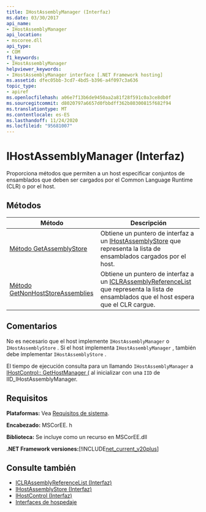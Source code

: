 ```yaml
---
title: IHostAssemblyManager (Interfaz)
ms.date: 03/30/2017
api_name:
- IHostAssemblyManager
api_location:
- mscoree.dll
api_type:
- COM
f1_keywords:
- IHostAssemblyManager
helpviewer_keywords:
- IHostAssemblyManager interface [.NET Framework hosting]
ms.assetid: dfec05bb-3cd7-4bd5-b396-a4f097c3a636
topic_type:
- apiref
ms.openlocfilehash: a06e7f13b6de9450aa2a81f28f591c0a3ce8db0f
ms.sourcegitcommit: d8020797a6657d0fbbdff362b80300815f682f94
ms.translationtype: MT
ms.contentlocale: es-ES
ms.lasthandoff: 11/24/2020
ms.locfileid: "95681007"
---
```

# <a name="ihostassemblymanager-interface"></a>IHostAssemblyManager (Interfaz)

Proporciona métodos que permiten a un host especificar conjuntos de ensamblados que deben ser cargados por el Common Language Runtime (CLR) o por el host.  
  
## <a name="methods"></a>Métodos  
  
|Método|Descripción|  
|------------|-----------------|  
|[Método GetAssemblyStore](ihostassemblymanager-getassemblystore-method.md)|Obtiene un puntero de interfaz a un [IHostAssemblyStore](ihostassemblystore-interface.md) que representa la lista de ensamblados cargados por el host.|  
|[Método GetNonHostStoreAssemblies](ihostassemblymanager-getnonhoststoreassemblies-method.md)|Obtiene un puntero de interfaz a un [ICLRAssemblyReferenceList](iclrassemblyreferencelist-interface.md) que representa la lista de ensamblados que el host espera que el CLR cargue.|  
  
## <a name="remarks"></a>Comentarios  

 No es necesario que el host implemente `IHostAssemblyManager` o `IHostAssemblyStore` . Si el host implementa `IHostAssemblyManager` , también debe implementar `IHostAssemblyStore` .  
  
 El tiempo de ejecución consulta para un llamando `IHostAssemblyManager` a [IHostControl:: GetHostManager (](ihostcontrol-gethostmanager-method.md) al inicializar con una `IID` de IID_IHostAssemblyManager.  
  
## <a name="requirements"></a>Requisitos  

 **Plataformas:** Vea [Requisitos de sistema](../../get-started/system-requirements.md).  
  
 **Encabezado:** MSCorEE. h  
  
 **Biblioteca:** Se incluye como un recurso en MSCorEE.dll  
  
 **.NET Framework versiones:**[!INCLUDE[net_current_v20plus](../../../../includes/net-current-v20plus-md.md)]  
  
## <a name="see-also"></a>Consulte también

- [ICLRAssemblyReferenceList (Interfaz)](iclrassemblyreferencelist-interface.md)
- [IHostAssemblyStore (Interfaz)](ihostassemblystore-interface.md)
- [IHostControl (Interfaz)](ihostcontrol-interface.md)
- [Interfaces de hospedaje](hosting-interfaces.md)
